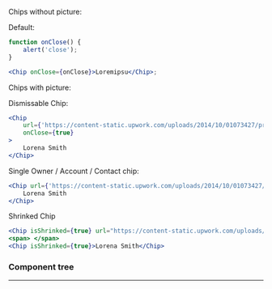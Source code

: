 Chips without picture:

Default:

```jsx
function onClose() {
    alert('close');
}

<Chip onClose={onClose}>Loremipsu</Chip>;
```

Chips with picture:

Dismissable Chip:

```jsx
<Chip
    url={'https://content-static.upwork.com/uploads/2014/10/01073427/profilephoto1.jpg'}
    onClose={true}
>
    Lorena Smith
</Chip>
```

Single Owner / Account / Contact chip:

```jsx
<Chip url={'https://content-static.upwork.com/uploads/2014/10/01073427/profilephoto1.jpg'}>
    Lorena Smith
</Chip>
```

Shrinked Chip

```jsx
<Chip isShrinked={true} url="https://content-static.upwork.com/uploads/2014/10/01073427/profilephoto1.jpg">Lorena Smith</Chip>
<span> </span>
<Chip isShrinked={true}>Lorena Smith</Chip>
```

### Component tree

---
